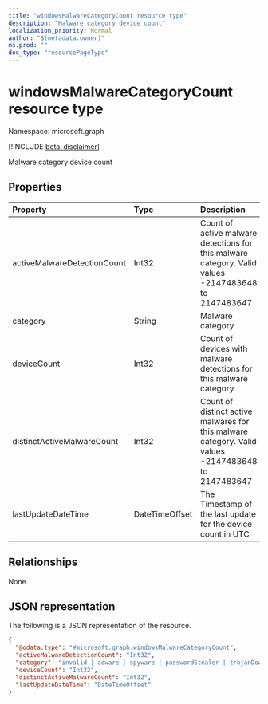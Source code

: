 ```yaml
---
title: "windowsMalwareCategoryCount resource type"
description: "Malware category device count"
localization_priority: Normal
author: "$(metadata.owner)"
ms.prod: ""
doc_type: "resourcePageType"
---
```


# windowsMalwareCategoryCount resource type

Namespace: microsoft.graph

[!INCLUDE [beta-disclaimer](../../includes/beta-disclaimer.md)]

Malware category device count

## Properties

| Property                    | Type           | Description                                                                                          |
| :-------------------------- | :------------- | :--------------------------------------------------------------------------------------------------- |
| activeMalwareDetectionCount | Int32          | Count of active malware detections for this malware category. Valid values -2147483648 to 2147483647 |
| category                    | String         | Malware category                                                                                     |
| deviceCount                 | Int32          | Count of devices with malware detections for this malware category                                   |
| distinctActiveMalwareCount  | Int32          | Count of distinct active malwares for this malware category. Valid values -2147483648 to 2147483647  |
| lastUpdateDateTime          | DateTimeOffset | The Timestamp of the last update for the device count in UTC                                         |

## Relationships

None.

## JSON representation

The following is a JSON representation of the resource.

<!-- {
  "blockType": "resource",
  "@odata.type": "microsoft.graph.windowsMalwareCategoryCount",
}
-->

```json
{
  "@odata.type": "#microsoft.graph.windowsMalwareCategoryCount",
  "activeMalwareDetectionCount": "Int32",
  "category": "invalid | adware | spyware | passwordStealer | trojanDownloader | worm | backdoor | remoteAccessTrojan | trojan | emailFlooder | keylogger | dialer | monitoringSoftware | browserModifier | cookie | browserPlugin | aolExploit | nuker | securityDisabler | jokeProgram | hostileActiveXControl | softwareBundler | stealthNotifier | settingsModifier | toolBar | remoteControlSoftware | trojanFtp | potentialUnwantedSoftware | icqExploit | trojanTelnet | exploit | filesharingProgram | malwareCreationTool | remote_Control_Software | tool | trojanDenialOfService | trojanDropper | trojanMassMailer | trojanMonitoringSoftware | trojanProxyServer | virus | known | unknown | spp | behavior | vulnerability | policy | enterpriseUnwantedSoftware | ransom | hipsRule",
  "deviceCount": "Int32",
  "distinctActiveMalwareCount": "Int32",
  "lastUpdateDateTime": "DateTimeOffset"
}
```